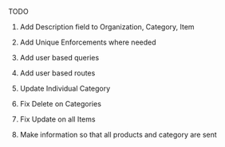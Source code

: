 TODO
1. Add Description field to Organization, Category, Item
2. Add Unique Enforcements where needed
3. Add user based queries
4. Add user based routes
5. Update Individual Category


1. Fix Delete on Categories
2. Fix Update on all Items
3. Make information so that all products and category are sent
